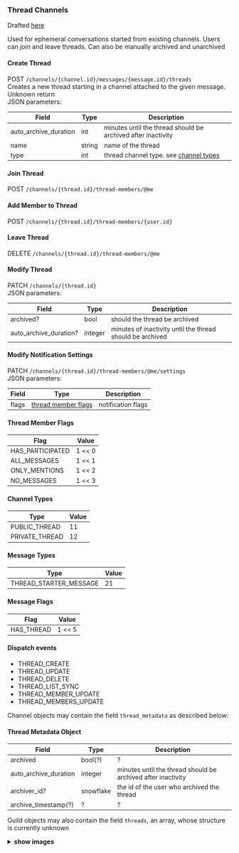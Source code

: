 ### Thread Channels

Drafted [here](https://github.com/discord/discord-api-docs/pull/2693)

Used for ephemeral conversations started from existing channels. Users can join and leave threads. Can also be manually archived and unarchived

#### Create Thread

POST `/channels/{channel.id}/messages/{message.id}/threads`  
Creates a new thread starting in a channel attached to the given message.  
Unknown return  
JSON parameters:

| Field                 | Type   | Description                                                  |
|-----------------------|--------|--------------------------------------------------------------|
| auto_archive_duration | int    | minutes until the thread should be archived after inactivity |
| name                  | string | name of the thread                                           |
| type                  | int    | thread channel type. see [channel types](#channel-types)     |

#### Join Thread

POST `/channels/{thread.id}/thread-members/@me`  

#### Add Member to Thread

POST `/channels/{thread.id}/thread-members/{user.id}`

#### Leave Thread

DELETE `/channels/{thread.id}/thread-members/@me`

#### Modify Thread

PATCH `/channels/{thread.id}`  
JSON parameters:

| Field                  | Type    | Description                                               |
|------------------------|---------|-----------------------------------------------------------|
| archived?              | bool    | should the thread be archived                             |
| auto_archive_duration? | integer | minutes of inactivity until the thread should be archived |

#### Modify Notification Settings

PATCH `/channels/{thread.id}/thread-members/@me/settings`  
JSON parameters:

| Field | Type                                        | Description        |
|-------|---------------------------------------------|--------------------|
| flags | [thread member flags](#thread-member-flags) | notification flags |

#### Thread Member Flags

| Flag             | Value  |
|------------------|--------|
| HAS_PARTICIPATED | 1 << 0 |
| ALL_MESSAGES     | 1 << 1 |
| ONLY_MENTIONS    | 1 << 2 |
| NO_MESSAGES      | 1 << 3 |

#### Channel Types

| Type           | Value |
|----------------|-------|
| PUBLIC_THREAD  | 11    |
| PRIVATE_THREAD | 12    |

#### Message Types

| Type                   | Value |
|------------------------|-------|
| THREAD_STARTER_MESSAGE | 21    |

#### Message Flags

| Flag       | Value  |
|------------|--------|
| HAS_THREAD | 1 << 5 |

#### Dispatch events
* THREAD_CREATE
* THREAD_UPDATE
* THREAD_DELETE
* THREAD_LIST_SYNC
* THREAD_MEMBER_UPDATE
* THREAD_MEMBERS_UPDATE
  
Channel objects may contain the field `thread_metadata` as described below:

#### Thread Metadata Object

| Field                 | Type      | Description                                                  |
|-----------------------|-----------|--------------------------------------------------------------|
| archived              | bool(?)   | ?                                                            |
| auto_archive_duration | integer   | minutes until the thread should be archived after inactivity |
| archiver_id?          | snowflake | the id of the user who archived the thread                   |
| archive_timestamp(?)  | ?         | ?                                                            |

Guild objects may also contain the field `threads`, an array, whose structure is currently unknown

<details>
	<summary><strong>show images</strong></summary>
	<img src="media/thread_create.png">
	<img src="media/creating_new_thread.png">
	<img src="media/thread.png">
</details>
